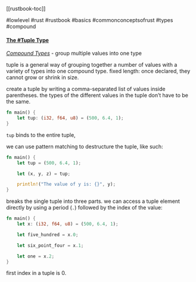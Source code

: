 [[rustbook-toc]]

#lowlevel #rust #rustbook #basics #commonconceptsofrust #types #compound 

#### [The #Tuple Type](https://doc.rust-lang.org/book/ch03-02-data-types.html#the-tuple-type)
*[Compound Types](https://doc.rust-lang.org/book/ch03-02-data-types.html#compound-types)* - group multiple values into one type

tuple is a general way of grouping together a number of values with a variety of types into one compound type.
fixed length: once declared, they cannot grow or shrink in size.

create a tuple by writing a comma-separated list of values inside parentheses.
the types of the different values in the tuple don’t have to be the same.

```rust
fn main() {
    let tup: (i32, f64, u8) = (500, 6.4, 1);
}
```

`tup` binds to the entire tuple, 

we can use pattern matching to destructure the tuple, like such: 

```rust
fn main() {
    let tup = (500, 6.4, 1);

    let (x, y, z) = tup;

    println!("The value of y is: {}", y);
}
```

breaks the single tuple into three parts.
we can access a tuple element directly by using a period (`.`) followed by the index of the value:

```rust
fn main() {
    let x: (i32, f64, u8) = (500, 6.4, 1);

    let five_hundred = x.0;

    let six_point_four = x.1;

    let one = x.2;
}
```

first index in a tuple is 0.
